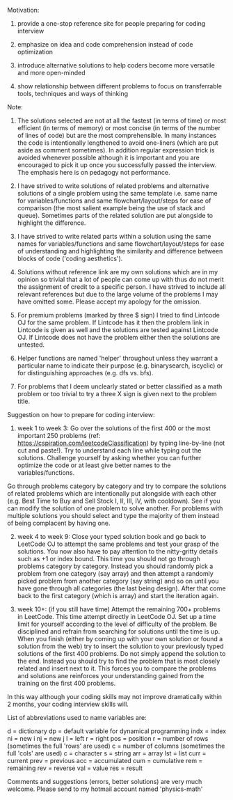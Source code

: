 Motivation:

1. provide a one-stop reference site for people preparing for coding interview

2. emphasize on idea and code comprehension instead of code optimization

3. introduce alternative solutions to help coders become more versatile and more open-minded

4. show relationship between different problems to focus on transferrable tools, techniques and ways of thinking




Note:

1. The solutions selected are not at all the fastest (in terms of time) or most efficient (in terms of memory) or most concise (in terms of the number of lines of code) but are the most comprehensible. In many instances the code is intentionally lengthened to avoid one-liners (which are put aside as comment sometimes). In addition regular expression trick is avoided whenever possible although it is important and you are encouraged to pick it up once you successfully passed the interview. The emphasis here is on pedagogy not performance.

2. I have strived to write solutions of related problems and alternative solutions of a single problem using the same template i.e. same name for variables/functions and same flowchart/layout/steps for ease of comparison (the most salient example being the use of stack and queue). Sometimes parts of the related solution are put alongside to highlight the difference.

3. I have strived to write related parts within a solution using the same names for variables/functions and same flowchart/layout/steps for ease of understanding and highlighting the similarity and difference between blocks of code ('coding aesthetics').

4. Solutions without reference link are my own solutions which are in my opinion so trivial that a lot of people can come up with thus do not merit the assignment of credit to a specific person. I have strived to include all relevant references but due to the large volume of the problems I may have omitted some. Please accept my apology for the omission.

5. For premium problems (marked by three \$ sign) I tried to find Lintcode OJ for the same problem. If Lintcode has it then the problem link in Lintcode is given as well and the solutions are tested against Lintcode OJ. If Lintcode does not have the problem either then the solutions are untested.

6. Helper functions are named 'helper' throughout unless they warrant a particular name to indicate their purpose (e.g. binarysearch, iscyclic) or for distinguishing approaches (e.g. dfs vs. bfs).

7. For problems that I deem unclearly stated or better classified as a math problem or too trivial to try a three X sign is given next to the problem title.




Suggestion on how to prepare for coding interview:

1. week 1 to week 3:
Go over the solutions of the first 400 or the most important 250 problems (ref: https://cspiration.com/leetcodeClassification) by typing line-by-line (not cut and paste!). Try to understand each line while typing out the solutions. Challenge yourself by asking whether you can further optimize the code or at least give better names to the variables/functions.

Go through problems category by category and try to compare the solutions of related problems which are intentionally put alongside with each other (e.g. Best Time to Buy and Sell Stock I, II, III, IV, with cooldown). See if you can modify the solution of one problem to solve another. For problems with multiple solutions you should select and type the majority of them instead of being complacent by having one.

2. week 4 to week 9:
Close your typed solution book and go back to LeetCode OJ to attempt the same problems and test your grasp of the solutions. You now also have to pay attention to the nitty-gritty details such as +1 or index bound. This time you should not go through problems category by category. Instead you should randomly pick a problem from one category (say array) and then attempt a randomly picked problem from another category (say string) and so on until you have gone through all categories (the last being design). After that come back to the first category (which is array) and start the iteration again.

3. week 10+: (if you still have time)
Attempt the remaining 700+ problems in LeetCode. This time attempt directly in LeetCode OJ. Set up a time limit for yourself according to the level of difficulty of the problem. Be disciplined and refrain from searching for solutions until the time is up. When you finish (either by coming up with your own solution or found a solution from the web) try to insert the solution to your previously typed solutions of the first 400 problems. Do not simply append the solution to the end. Instead you should try to find the problem that is most closely related and insert next to it. This forces you to compare the problems and solutions ane reinforces your understanding gained from the training on the first 400 problems.

In this way although your coding skills may not improve dramatically within 2 months, your coding interview skills will.




List of abbreviations used to name variables are:

d = dictionary
dp = default variable for dynamical programming
indx = index
ni = new i
nj = new j
l = left
r = right
pos = position
r = number of rows (sometimes the full 'rows' are used)
c = number of columns (sometimes the full 'cols' are used)
c = character
s = string
arr = array
lst = list
curr = current
prev = previous
acc = accumulated
cum = cumulative
rem = remaining
rev = reverse
val = value
res = result




Comments and suggestions (errors, better solutions) are very much welcome. Please send to my hotmail account named 'physics-math'